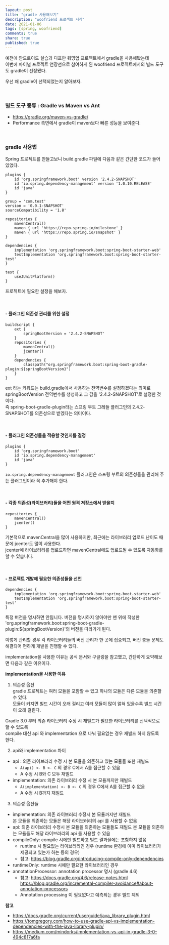 ```yaml
---
layout: post
title: "gradle 사용해보기"  
description: "woofriend 프로젝트 시작"
date: 2021-01-06
tags: [spring, woofriend]
comments: true
share: true
published: true 
---
```


예전에 안드로이드 실습과 디프만 워밍업 프로젝트에서 gradle을 사용해봤는데      
이번에 파이널 프로젝트 연장선으로 참여하게 된 woofriend 프로젝트에서의 빌드 도구도 gradle이 선정됐다.         

우선 왜 gradle이 선택되었는지 알아보자.   

<br />      
  
### 빌드 도구 종류 : Gradle vs Maven vs Ant       
- <https://gradle.org/maven-vs-gradle/>         
- Performance 측면에서 gradle이 maven보다 빠른 성능을 보여준다.      

<br />      

### gradle 사용법        
Spring 프로젝트를 만들고보니 build.gradle 파일에 다음과 같은 간단한 코드가 들어있었다.        

```  
plugins {
	id 'org.springframework.boot' version '2.4.2-SNAPSHOT'
	id 'io.spring.dependency-management' version '1.0.10.RELEASE'
	id 'java'
}

group = 'com.test'
version = '0.0.1-SNAPSHOT'
sourceCompatibility = '1.8'

repositories {
	mavenCentral()
	maven { url 'https://repo.spring.io/milestone' }
	maven { url 'https://repo.spring.io/snapshot' }
}

dependencies {
	implementation 'org.springframework.boot:spring-boot-starter-web'
	testImplementation 'org.springframework.boot:spring-boot-starter-test'
}

test {
	useJUnitPlatform()
}
```  

프로젝트에 필요한 설정을 해보자.   

<br />         

#### - 플러그인 의존성 관리를 위한 설정     

```
buildscript {
	ext {
		springBootVersion = '2.4.2-SNAPSHOT'
	}
	repositories {
		mavenCentral()
		jcenter()
	}
	dependencies {
		classpath("org.springframework.boot:spring-boot-gradle-plugin:${springBootVersion}")
	}
}
```
 
ext 라는 키워드는 build.gradle에서 사용하는 전역변수를 설정하겠다는 의미로         
springBootVersion 전역변수를 생성하고 그 값을 '2.4.2-SNAPSHOT'로 설정한 것이다.                                           
즉 spring-boot-gradle-plugin라는 스프링 부트 그레들 플러그인의 2.4.2-SNAPSHOT를 의존성으로 받겠다는 의미이다.           

<br />              

#### - 플러그인 의존성들을 적용할 것인지를 결정    

```
plugins {
	id 'org.springframework.boot'
	id 'io.spring.dependency-management'
	id 'java'
}
```

`io.spring.dependency-management` 플러그인은 스프링 부트의 의존성들을 관리해 주는 플러그인이라 꼭 추가해야 한다.    

<br />           

#### - 각종 의존성(라이브러리)들을 어떤 원격 저장소에서 받을지    

```
repositories {
    mavenCentral()
    jcenter()
}
```

기본적으로 mavenCentral을 많이 사용하지만, 최근에는 라이브러리 업로드 난이도 때문에 jcenter도 많이 사용한다.   
jcenter에 라이브러리를 업로드하면 mavenCentral에도 업로드될 수 있도록 자동화를 할 수 있습니다.    

<br />           

#### - 프로젝트 개발에 필요한 의존성들을 선언      

```
dependencies {
    implementation 'org.springframework.boot:spring-boot-starter-web'
    testImplementation 'org.springframework.boot:spring-boot-starter-test'
}
```

특정 버전을 명시하면 안됩니다. 버전을 명시하지 않아야만 맨 위에 작성한     
'org.springframework.boot:spring-boot-gradle-plugin:${springBootVersion}'의 버전을 따라가게 된다.         

이렇게 관리할 경우 각 라이브러리들의 버전 관리가 한 곳에 집중되고, 버전 충돌 문제도 해결되어 편하게 개발을 진행할 수 있다.     

implementation을 사용한 이유는 공식 문서와 구글링을 참고했고, 간단하게 요약해보면 다음과 같은 이유이다.
  
  
**implementation을 사용한 이유**           

1. 의존성 옵션    
gradle 프로젝트는 여러 모듈을 포함할 수 있고 하나의 모듈은 다른 모듈을 의존할 수 있다.    
모듈이 커지면 빌드 시간이 오래 걸리고 여러 모듈이 많이 얽혀 있을수록 빌드 시간이 오래 걸린다.    

Gradle 3.0 부터 의존 라이브러리 수정 시 재빌드가 필요한 라이브러리를 선택적으로 할 수 있도록        
compile 대신 api 와 implementation 으로 나눠 필요없는 경우 재빌드 하지 않도록 한다.         

2. api와 implementation 차이     
- api : 의존 라이브러리 수정 시 본 모듈을 의존하고 있는 모듈들 또한 재빌드    
    + `A(api) <- B <- C` 의 경우 C에서 A를 접근할 수 있음     
    + A 수정 시 B와 C 모두 재빌드    
- implementation: 의존 라이브러리 수정 시 본 모듈까지만 재빌드    
    + `A(implementation) <- B <- C` 의 경우 C에서 A를 접근할 수 없음   
    + A 수정 시 B까지 재빌드     
    
     
3. 의존성 옵션들    
- implementation: 의존 라이브러리 수정시 본 모듈까지만 재빌드   
본 모듈을 의존하는 모듈은 해당 라이브러리의 api 를 사용할 수 없음    
- api: 의존 라이브러리 수정시 본 모듈을 의존하는 모듈들도 재빌드
본 모듈을 의존하는 모듈들도 해당 라이브러리의 api 를 사용할 수 있음
- compileOnly: compile 시에만 빌드하고 빌드 결과물에는 포함하지 않음
    + runtime 시 필요없는 라이브러리인 경우 (runtime 환경에 이미 라이브러리가 제공되고 있는가 하는 등의 경우)
    + 참고: <https://blog.gradle.org/introducing-compile-only-dependencies>    
- runtimeOnly: runtime 시에만 필요한 라이브러리인 경우      
- annotationProcessor: annotation processor 명시 (gradle 4.6)  
    + 참고: 
    <https://docs.gradle.org/4.6/release-notes.html>  
    <https://blog.gradle.org/incremental-compiler-avoidance#about-annotation-processors>    
    + Annotation processing 이 필요없다고 예측되는 경우 빌드 제외


**참고**    
- <https://docs.gradle.org/current/userguide/java_library_plugin.html>             
- <https://tomgregory.com/how-to-use-gradle-api-vs-implementation-dependencies-with-the-java-library-plugin/>      
- <https://medium.com/mindorks/implementation-vs-api-in-gradle-3-0-494c817a6fa>       


